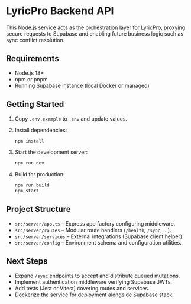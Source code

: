 # LyricPro Backend API

This Node.js service acts as the orchestration layer for LyricPro, proxying secure requests to Supabase and enabling future business logic such as sync conflict resolution.

## Requirements

- Node.js 18+
- npm or pnpm
- Running Supabase instance (local Docker or managed)

## Getting Started

1. Copy `.env.example` to `.env` and update values.
2. Install dependencies:

   ```bash
   npm install
   ```

3. Start the development server:

   ```bash
   npm run dev
   ```

4. Build for production:

   ```bash
   npm run build
   npm start
   ```

## Project Structure

- `src/server/app.ts` – Express app factory configuring middleware.
- `src/server/routes` – Modular route handlers (`/health`, `/sync`, ...).
- `src/server/services` – External integrations (Supabase client helper).
- `src/server/config` – Environment schema and configuration utilities.

## Next Steps

- Expand `/sync` endpoints to accept and distribute queued mutations.
- Implement authentication middleware verifying Supabase JWTs.
- Add tests (Jest or Vitest) covering routes and services.
- Dockerize the service for deployment alongside Supabase stack.
